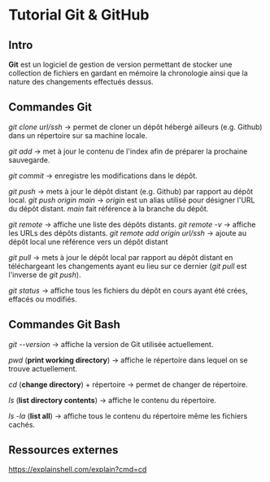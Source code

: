 # Tutorial Git & GitHub

## Intro

**Git** est un logiciel de gestion de version permettant de stocker une collection de fichiers en gardant en mémoire la chronologie ainsi que la nature des changements effectués dessus.

## Commandes Git

_git clone *url/ssh*_ -> permet de cloner un dépôt hébergé ailleurs (e.g. Github) dans un répertoire sur sa machine locale.

_git add_ -> met à jour le contenu de l'index afin de préparer la prochaine sauvegarde.

_git commit_ -> enregistre les modifications dans le dépôt.

_git push_ -> mets à jour le dépôt distant (e.g. Github) par rapport au dépôt local.
_git push origin main_ -> _origin_ est un alias utilisé pour désigner l'URL du dépôt distant. _main_ fait référence à la branche du dépôt.

_git remote_ -> affiche une liste des dépôts distants.
_git remote -v_ -> affiche les URLs des dépôts distants.
_git remote add origin *url/ssh*_ -> ajoute au dépôt local une référence vers un dépôt distant

_git pull_ -> mets à jour le dépôt local par rapport au dépôt distant en téléchargeant les changements ayant eu lieu sur ce dernier (_git pull_ est l'inverse de _git push_).

_git status_ -> affiche tous les fichiers du dépôt en cours ayant été crées, effacés ou modifiés.

## Commandes Git Bash

_git --version_ -> affiche la version de Git utilisée actuellement.

_pwd_ (**print working directory**) -> affiche le répertoire dans lequel on se trouve actuellement.

_cd_ (**change directory**) + répertoire -> permet de changer de répertoire.

_ls_ (**list directory contents**) -> affiche le contenu du répertoire.

_ls -la_ (**list all**) -> affiche tous le contenu du répertoire même les fichiers cachés.

## Ressources externes

https://explainshell.com/explain?cmd=cd
